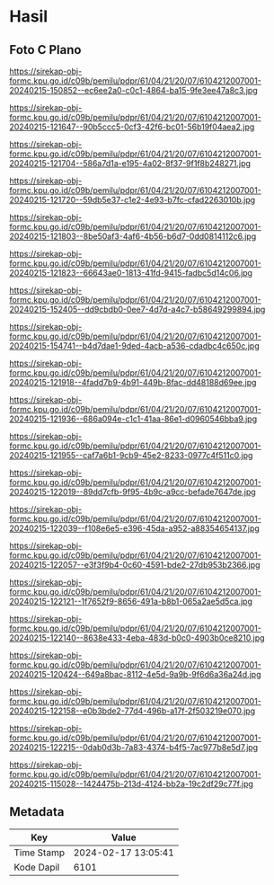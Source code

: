 # Hasil

## Foto C Plano

https://sirekap-obj-formc.kpu.go.id/c09b/pemilu/pdpr/61/04/21/20/07/6104212007001-20240215-150852--ec6ee2a0-c0c1-4864-ba15-9fe3ee47a8c3.jpg

https://sirekap-obj-formc.kpu.go.id/c09b/pemilu/pdpr/61/04/21/20/07/6104212007001-20240215-121647--90b5ccc5-0cf3-42f6-bc01-56b19f04aea2.jpg

https://sirekap-obj-formc.kpu.go.id/c09b/pemilu/pdpr/61/04/21/20/07/6104212007001-20240215-121704--586a7d1a-e195-4a02-8f37-9f1f8b248271.jpg

https://sirekap-obj-formc.kpu.go.id/c09b/pemilu/pdpr/61/04/21/20/07/6104212007001-20240215-121720--59db5e37-c1e2-4e93-b7fc-cfad2263010b.jpg

https://sirekap-obj-formc.kpu.go.id/c09b/pemilu/pdpr/61/04/21/20/07/6104212007001-20240215-121803--8be50af3-4af6-4b56-b6d7-0dd0814112c6.jpg

https://sirekap-obj-formc.kpu.go.id/c09b/pemilu/pdpr/61/04/21/20/07/6104212007001-20240215-121823--66643ae0-1813-41fd-9415-fadbc5d14c06.jpg

https://sirekap-obj-formc.kpu.go.id/c09b/pemilu/pdpr/61/04/21/20/07/6104212007001-20240215-152405--dd9cbdb0-0ee7-4d7d-a4c7-b58649299894.jpg

https://sirekap-obj-formc.kpu.go.id/c09b/pemilu/pdpr/61/04/21/20/07/6104212007001-20240215-154741--b4d7dae1-9ded-4acb-a536-cdadbc4c650c.jpg

https://sirekap-obj-formc.kpu.go.id/c09b/pemilu/pdpr/61/04/21/20/07/6104212007001-20240215-121918--4fadd7b9-4b91-449b-8fac-dd48188d69ee.jpg

https://sirekap-obj-formc.kpu.go.id/c09b/pemilu/pdpr/61/04/21/20/07/6104212007001-20240215-121936--686a094e-c1c1-41aa-86e1-d0960546bba9.jpg

https://sirekap-obj-formc.kpu.go.id/c09b/pemilu/pdpr/61/04/21/20/07/6104212007001-20240215-121955--caf7a6b1-9cb9-45e2-8233-0977c4f511c0.jpg

https://sirekap-obj-formc.kpu.go.id/c09b/pemilu/pdpr/61/04/21/20/07/6104212007001-20240215-122019--89dd7cfb-9f95-4b9c-a9cc-befade7647de.jpg

https://sirekap-obj-formc.kpu.go.id/c09b/pemilu/pdpr/61/04/21/20/07/6104212007001-20240215-122039--f108e6e5-e396-45da-a952-a88354654137.jpg

https://sirekap-obj-formc.kpu.go.id/c09b/pemilu/pdpr/61/04/21/20/07/6104212007001-20240215-122057--e3f3f9b4-0c60-4591-bde2-27db953b2366.jpg

https://sirekap-obj-formc.kpu.go.id/c09b/pemilu/pdpr/61/04/21/20/07/6104212007001-20240215-122121--1f7652f9-8656-491a-b8b1-065a2ae5d5ca.jpg

https://sirekap-obj-formc.kpu.go.id/c09b/pemilu/pdpr/61/04/21/20/07/6104212007001-20240215-122140--8638e433-4eba-483d-b0c0-4903b0ce8210.jpg

https://sirekap-obj-formc.kpu.go.id/c09b/pemilu/pdpr/61/04/21/20/07/6104212007001-20240215-120424--649a8bac-8112-4e5d-9a9b-9f6d6a36a24d.jpg

https://sirekap-obj-formc.kpu.go.id/c09b/pemilu/pdpr/61/04/21/20/07/6104212007001-20240215-122158--e0b3bde2-77d4-496b-a17f-2f503219e070.jpg

https://sirekap-obj-formc.kpu.go.id/c09b/pemilu/pdpr/61/04/21/20/07/6104212007001-20240215-122215--0dab0d3b-7a83-4374-b4f5-7ac977b8e5d7.jpg

https://sirekap-obj-formc.kpu.go.id/c09b/pemilu/pdpr/61/04/21/20/07/6104212007001-20240215-115028--1424475b-213d-4124-bb2a-19c2df29c77f.jpg


## Metadata

| Key        | Value               |
| ---------- | ------------------- |
| Time Stamp | 2024-02-17 13:05:41 |
| Kode Dapil | 6101                |



